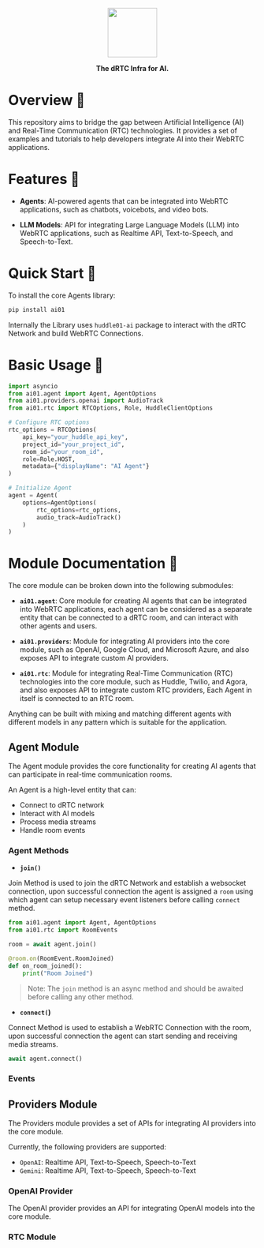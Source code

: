 <!-- Begin Banner -->
<a href="https://huddle01.com"><p align="center">
<img height=100 src="https://user-images.githubusercontent.com/34184939/167926050-f1e2db1d-49ae-4b51-bd98-68e09b45c5b1.svg"/>

</p></a>
<p align="center">
  <strong>The dRTC Infra for AI.</strong>
</p>

<!-- End Banner -->

# Overview 🚀
This repository aims to bridge the gap between Artificial Intelligence (AI) and Real-Time Communication (RTC) technologies. It provides a set of examples and tutorials to help developers integrate AI into their WebRTC applications. 

# Features 🎯
- **Agents**: AI-powered agents that can be integrated into WebRTC applications, such as chatbots, voicebots, and video bots.

- **LLM Models**: API for integrating Large Language Models (LLM) into WebRTC applications, such as Realtime API, Text-to-Speech, and Speech-to-Text.

# Quick Start 🚀

To install the core Agents library:
```bash
pip install ai01
```

Internally the Library uses `huddle01-ai` package to interact with the dRTC Network and build WebRTC Connections.

# Basic Usage 📝

```python
import asyncio
from ai01.agent import Agent, AgentOptions
from ai01.providers.openai import AudioTrack
from ai01.rtc import RTCOptions, Role, HuddleClientOptions

# Configure RTC options
rtc_options = RTCOptions(
    api_key="your_huddle_api_key",
    project_id="your_project_id",
    room_id="your_room_id",
    role=Role.HOST,
    metadata={"displayName": "AI Agent"}
)

# Initialize Agent
agent = Agent(
    options=AgentOptions(
        rtc_options=rtc_options,
        audio_track=AudioTrack()
    )
)
```

# Module Documentation 📖

The core module can be broken down into the following submodules:

- **`ai01.agent`**: Core module for creating AI agents that can be integrated into WebRTC applications, each agent can be considered as a separate entity that can be connected to a dRTC room, and can interact with other agents and users.

- **`ai01.providers`**: Module for integrating AI providers into the core module, such as OpenAI, Google Cloud, and Microsoft Azure, and also exposes API to integrate custom AI providers.

- **`ai01.rtc`**: Module for integrating Real-Time Communication (RTC) technologies into the core module, such as Huddle, Twilio, and Agora, and also exposes API to integrate custom RTC providers, Each Agent in itself is connected to an RTC room.

Anything can be built with mixing and matching different agents with different models in any pattern which is suitable for the application.

## Agent Module
The Agent module provides the core functionality for creating AI agents that can participate in real-time communication rooms.

An Agent is a high-level entity that can:

- Connect to dRTC network
- Interact with AI models
- Process media streams
- Handle room events

### Agent Methods
- **`join()`**

Join Method is used to join the dRTC Network and establish a websocket connection, upon successful connection the agent is assigned a `room` 
using which agent can setup necessary event listeners before calling `connect` method.

```python
from ai01.agent import Agent, AgentOptions
from ai01.rtc import RoomEvents

room = await agent.join()

@room.on(RoomEvent.RoomJoined)
def on_room_joined():
    print("Room Joined")

```
> Note: The `join` method is an async method and should be awaited before calling any other method.


- **`connect(`)**

Connect Method is used to establish a WebRTC Connection with the room, upon successful connection the agent can start sending and receiving media streams.

```python
await agent.connect()
```

### Events


## Providers Module
The Providers module provides a set of APIs for integrating AI providers into the core module.

Currently, the following providers are supported:
- `OpenAI`: Realtime API, Text-to-Speech, Speech-to-Text
- `Gemini`: Realtime API, Text-to-Speech, Speech-to-Text

### OpenAI Provider
The OpenAI provider provides an API for integrating OpenAI models into the core module.


### RTC Module





